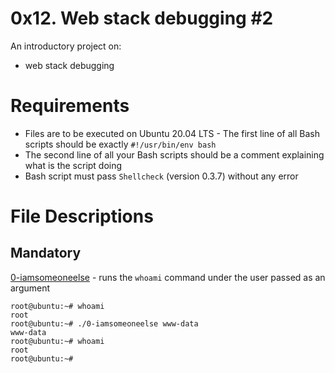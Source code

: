 # 0x12. Web stack debugging #2
An introductory project on:
- web stack debugging

# Requirements
- Files are to be executed on Ubuntu 20.04 LTS - The first line of all Bash scripts should be exactly `#!/usr/bin/env bash`
- The second line of all your Bash scripts should be a comment explaining what is the script doing
- Bash script must pass `Shellcheck` (version 0.3.7) without any error

# File Descriptions
## Mandatory
[0-iamsomeoneelse](./0-iamsomeoneelse) - runs the `whoami` command under the user passed as an argument
```
root@ubuntu:~# whoami
root
root@ubuntu:~# ./0-iamsomeoneelse www-data
www-data
root@ubuntu:~# whoami
root
root@ubuntu:~#
```
